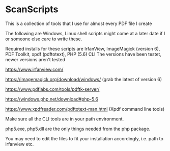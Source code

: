 # ScanScripts

This is a collection of tools that I use for almost every PDF file I create

The following are Windows, Linux shell scripts might come at a later date if I or someone else care to write these.

Required installs for these scripts are IrfanView, ImageMagick (version 6), PDF Toolkit, xpdf (pdftotext), PHP (5.6) CLI
The versions have been testet, newer versions aren't tested

https://www.irfanview.com/

https://imagemagick.org/download/windows/ (grab the latest of version 6)

https://www.pdflabs.com/tools/pdftk-server/

https://windows.php.net/download#php-5.6

https://www.xpdfreader.com/pdftotext-man.html (Xpdf command line tools)


Make sure all the CLI tools are in your path environment.

php5.exe, php5.dll are the only things needed from the php package.


You may need to edit the files to fit your installation accordingly, i.e. path to irfanview etc.
